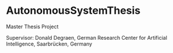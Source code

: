 # AutonomousSystemThesis
Master Thesis Project

Supervisor: Donald Degraen, German Research Center for Artificial Intelligence, Saarbrücken, Germany
